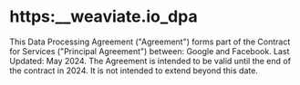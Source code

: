# https:\_\_weaviate.io_dpa

This Data Processing Agreement ("Agreement") forms part of the Contract for Services ("Principal Agreement") between: Google and Facebook. Last Updated: May 2024. The Agreement is intended to be valid until the end of the contract in 2024. It is not intended to extend beyond this date.
